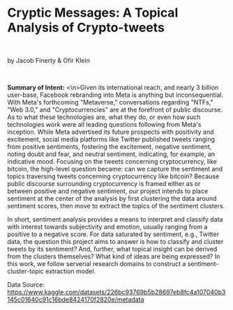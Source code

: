 # Cryptic Messages: A Topical Analysis of Crypto-tweets
<br>

by Jacob Finerty & Ofir Klein

<br>

**Summary of Intent:**
<\n>Given its international reach, and nearly 3 billion user-base, Facebook rebranding into Meta is anything but inconsequential. With Meta's forthcoming "Metaverse," conversations regarding "NTFs," "Web 3.0," and "Cryptocurrencies" are at the forefront of public discourse. As to what these technologies are, what they do, or even how such technologies work were all leading questions following from Meta's inception. While Meta advertised its future prospects with positivity and excitement, social media platforms like Twitter published tweets ranging from positive sentiments, fostering the excitement, negative sentiment, noting doubt and fear, and neutral sentiment, indicating, for example, an indicative mood. Focusing on the tweets concerning cryptocurrency, like bitcoin, the high-level question became: can we capture the sentiment and topics traversing tweets concerning cryptocurrency like bitcoin? Because public discourse surrounding cryptocurrency is framed either as or between positive and negative sentiment, our project intends to place sentiment at the center of the analysis by first clustering the data around sentiment scores, then move to extract the topics of the sentiment clusters.

In short, sentiment analysis provides a means to interpret and classify data with interest towards subjectivity and emotion, usually ranging from a positive to a negative score. For data saturated by sentiment, e.g., Twitter data, the question this project aims to answer is how to classify and cluster tweets by its sentiment? And, further, what topical insight can be derived from the clusters themselves? What kind of ideas are being expressed? In this work, we follow serverial research domains to construct a sentiment-cluster-topic extraction model.


Data Source: https://www.kaggle.com/datasets/226bc93769b5b28697eb8fc4a107040b3145c01640c91c16bde8424170f2820e/metadata
